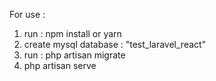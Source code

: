 For use : 

1) run : npm install or yarn
2) create mysql database : "test_laravel_react"
3) run : php artisan migrate
4) php artisan serve
